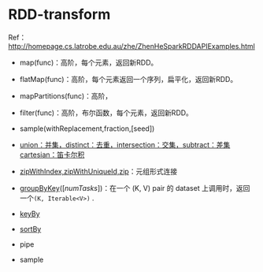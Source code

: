 # RDD-transform

Ref：http://homepage.cs.latrobe.edu.au/zhe/ZhenHeSparkRDDAPIExamples.html

* map(func)：高阶，每个元素，返回新RDD。
* flatMap(func)：高阶，每个元素返回一个序列，扁平化，返回新RDD。
* mapPartitions(func)：高阶，
* filter(func)：高阶，布尔函数，每个元素，返回新RDD。

* sample\(withReplacement,fraction,\[seed\]\)
* [union：并集，distinct：去重，intersection：交集，subtract：差集
cartesian：笛卡尔积](/deco/spark/rddbian-cheng/rdd-transform/rdd-transform-collection.md)

* [zipWithIndex,zipWithUniqueId,zip](/deco/spark/rddbian-cheng/rdd-transform/rdd-transform-zip.md)：元组形式连接
* [groupByKey](/deco/spark/rddbian-cheng/rdd-transform/rdd-transform-groupby.md)([_numTasks_])：在一个 (K, V) pair 的 dataset 上调用时，返回一个`(K, Iterable<V>)` .
* [keyBy](/deco/spark/rddbian-cheng/rdd-transform/rdd-transform-keyby.md)
* [sortBy](/deco/spark/rddbian-cheng/rdd-transform/rdd-transform-sortby.md)
* pipe
* sample





